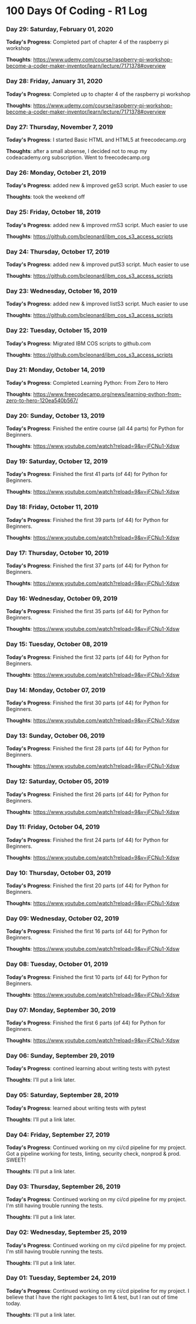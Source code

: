 # 100 Days Of Coding - R1 Log

### Day 29: Saturday, February 01, 2020

**Today's Progress**:  Completed part of chapter 4 of the raspberry pi workshop

**Thoughts**: https://www.udemy.com/course/raspberry-pi-workshop-become-a-coder-maker-inventor/learn/lecture/7171378#overview 

### Day 28: Friday, January 31, 2020

**Today's Progress**:  Completed up to chapter 4 of the raspberry pi workshop

**Thoughts**: https://www.udemy.com/course/raspberry-pi-workshop-become-a-coder-maker-inventor/learn/lecture/7171378#overview 

### Day 27: Thursday, November 7, 2019

**Today's Progress**:  I started Basic HTML and HTML5 at freecodecamp.org

**Thoughts**:  after a small absense, I decided not to reup my codeacademy.org subscription.  Went to freecodecamp.org

### Day 26: Monday, October 21, 2019

**Today's Progress**:  added new & improved geS3 script.  Much easier to use

**Thoughts**:  took the weekend off

### Day 25: Friday, October 18, 2019

**Today's Progress**:  added new & improved rmS3 script.  Much easier to use

**Thoughts**:  https://github.com/bcleonard/ibm_cos_s3_access_scripts

### Day 24: Thursday, October 17, 2019

**Today's Progress**:  added new & improved putS3 script.  Much easier to use

**Thoughts**:  https://github.com/bcleonard/ibm_cos_s3_access_scripts

### Day 23: Wednesday, October 16, 2019

**Today's Progress**:  added new & improved listS3 script.  Much easier to use

**Thoughts**:  https://github.com/bcleonard/ibm_cos_s3_access_scripts

### Day 22: Tuesday, October 15, 2019

**Today's Progress**:  Migrated IBM COS scripts to github.com

**Thoughts**:  https://github.com/bcleonard/ibm_cos_s3_access_scripts

### Day 21: Monday, October 14, 2019

**Today's Progress**:  Completed Learning Python: From Zero to Hero

**Thoughts**:  https://www.freecodecamp.org/news/learning-python-from-zero-to-hero-120ea540b567/

### Day 20: Sunday, October 13, 2019

**Today's Progress**:  Finished the entire course (all 44 parts) for Python for Beginners.

**Thoughts**:  https://www.youtube.com/watch?reload=9&v=jFCNu1-Xdsw

### Day 19: Saturday, October 12, 2019

**Today's Progress**:  Finished the first 41 parts (of 44) for Python for Beginners.

**Thoughts**:  https://www.youtube.com/watch?reload=9&v=jFCNu1-Xdsw

### Day 18: Friday, October 11, 2019

**Today's Progress**:  Finished the first 39 parts (of 44) for Python for Beginners.

**Thoughts**:  https://www.youtube.com/watch?reload=9&v=jFCNu1-Xdsw

### Day 17: Thursday, October 10, 2019

**Today's Progress**:  Finished the first 37 parts (of 44) for Python for Beginners.

**Thoughts**:  https://www.youtube.com/watch?reload=9&v=jFCNu1-Xdsw

### Day 16: Wednesday, October 09, 2019

**Today's Progress**:  Finished the first 35 parts (of 44) for Python for Beginners.

**Thoughts**:  https://www.youtube.com/watch?reload=9&v=jFCNu1-Xdsw

### Day 15: Tuesday, October 08, 2019

**Today's Progress**:  Finished the first 32 parts (of 44) for Python for Beginners.

**Thoughts**:  https://www.youtube.com/watch?reload=9&v=jFCNu1-Xdsw

### Day 14: Monday, October 07, 2019

**Today's Progress**:  Finished the first 30 parts (of 44) for Python for Beginners.

**Thoughts**:  https://www.youtube.com/watch?reload=9&v=jFCNu1-Xdsw

### Day 13: Sunday, October 06, 2019

**Today's Progress**:  Finished the first 28 parts (of 44) for Python for Beginners.

**Thoughts**:  https://www.youtube.com/watch?reload=9&v=jFCNu1-Xdsw

### Day 12: Saturday, October 05, 2019

**Today's Progress**:  Finished the first 26 parts (of 44) for Python for Beginners.

**Thoughts**:  https://www.youtube.com/watch?reload=9&v=jFCNu1-Xdsw

### Day 11: Friday, October 04, 2019

**Today's Progress**:  Finished the first 24 parts (of 44) for Python for Beginners.

**Thoughts**:  https://www.youtube.com/watch?reload=9&v=jFCNu1-Xdsw

### Day 10: Thursday, October 03, 2019

**Today's Progress**:  Finished the first 20 parts (of 44) for Python for Beginners.

**Thoughts**:  https://www.youtube.com/watch?reload=9&v=jFCNu1-Xdsw

### Day 09: Wednesday, October 02, 2019

**Today's Progress**:  Finished the first 16 parts (of 44) for Python for Beginners.

**Thoughts**:  https://www.youtube.com/watch?reload=9&v=jFCNu1-Xdsw

### Day 08: Tuesday, October 01, 2019

**Today's Progress**:  Finished the first 10 parts (of 44) for Python for Beginners.

**Thoughts**:  https://www.youtube.com/watch?reload=9&v=jFCNu1-Xdsw

### Day 07: Monday, September 30, 2019

**Today's Progress**:  Finished the first 6 parts (of 44) for Python for Beginners.

**Thoughts**:  https://www.youtube.com/watch?reload=9&v=jFCNu1-Xdsw

### Day 06: Sunday, September 29, 2019

**Today's Progress**:  contined learning about writing tests with pytest

**Thoughts**:  I'll put a link later.

### Day 05: Saturday, September 28, 2019

**Today's Progress**:  learned about writing tests with pytest

**Thoughts**:  I'll put a link later.

### Day 04: Friday, September 27, 2019

**Today's Progress**:  Continued working on my ci/cd pipeline for my project.  Got a pipeline working for tests, linting, security check, nonprod & prod.  SWEET!

**Thoughts**:  I'll put a link later.

### Day 03: Thursday, September 26, 2019

**Today's Progress**:  Continued working on my ci/cd pipeline for my project.  I'm still having trouble running the tests.

**Thoughts**:  I'll put a link later.

### Day 02: Wednesday, September 25, 2019

**Today's Progress**:  Continued working on my ci/cd pipeline for my project.  I'm still having trouble running the tests.

**Thoughts**:  I'll put a link later.

### Day 01: Tuesday, September 24, 2019

**Today's Progress**:  Continued working on my ci/cd pipeline for my project.  I believe that I have the right packages to lint & test, but I ran out of time today.

**Thoughts**:  I'll put a link later.
